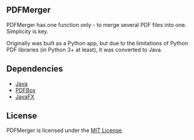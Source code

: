 ## PDFMerger

PDFMerger has one function only - to merge several PDF files into one. Simplicity is key.

Originally was built as a Python app, but due to the limitations of Python PDF libraries (in Python 3+ at least), it was converted to Java.

## Dependencies

* [Java](https://www.java.com/en/)
* [PDFBox](https://pdfbox.apache.org/)
* [JavaFX](http://www.oracle.com/technetwork/java/javafx/overview/index.html)

## License

PDFMerger is licensed under the [MIT License](http://www.opensource.org/licenses/MIT).
